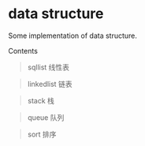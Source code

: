data structure
=============

Some implementation of data structure. 

Contents

>sqllist 线性表

>linkedlist 链表

>stack 栈

>queue 队列

>sort 排序
